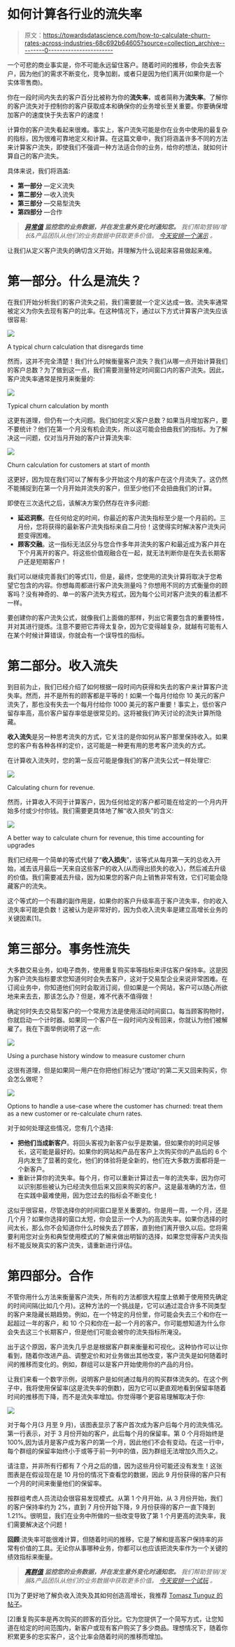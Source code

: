 # 如何计算各行业的流失率

> 原文：<https://towardsdatascience.com/how-to-calculate-churn-rates-across-industries-68c692b64605?source=collection_archive---------0----------------------->

一个可悲的商业事实是，你不可能永远留住客户。随着时间的推移，你会失去客户，因为他们的需求不断变化，竞争加剧，或者只是因为他们离开(如果你是一个实体零售商)。

你在一段时间内失去的客户百分比被称为你的**流失率**，或者简称为**流失率**。了解你的客户流失对于控制你的客户获取成本和确保你的业务增长至关重要。你要确保增加客户的速度快于失去客户的速度！

计算你的客户流失看起来很难。事实上，客户流失可能是你在业务中使用的最复杂的指标，因为很难可靠地定义和计算。在这篇文章中，我们将涵盖许多不同的方法来计算客户流失，即使我们不强调一种方法适合你的业务，给你的想法，就如何计算自己的客户流失。

具体来说，我们将涵盖:

*   **第一部分** —定义流失
*   **第二部分** —收入流失
*   **第三部分** —交易型流失
*   **第四部分** —合作

> [***异常值***](http://outlier.ai/about-outlier/) ***监控您的业务数据，并在发生意外变化时通知您。*** *我们帮助营销/增长&产品团队从他们的业务数据中获取更多价值。* [*今天安排一个演示*](http://outlier.ai/about-outlier/) *。*

让我们从定义客户流失的确切含义开始，并理解为什么说起来容易做起来难。

# 第一部分。**什么是流失？**

在我们开始分析我们的客户流失之前，我们需要就一个定义达成一致。流失率通常被定义为你失去现有客户的比率。在这种情况下，通过以下方式计算客户流失应该很容易:

![](img/3d14cdd965587ae3c1f0eac53b65cfe8.png)

A typical churn calculation that disregards time

然而，这并不完全清楚！我们什么时候衡量客户流失？我们从哪一点开始计算我们的客户总数？为了做到这一点，我们需要测量特定时间窗口内的客户流失。因此，客户流失率通常是按月来衡量的:

![](img/0fdac6b98282f302ff828d389f4b7617.png)

Typical churn calculation by month

这更有道理，但仍有一个大问题。我们如何定义客户总数？如果当月增加客户，要不要统计？他们在第一个月没有机会流失，所以这可能会扭曲我们的指标。为了解决这一问题，仅对当月开始的客户计算流失率:

![](img/1a94df1a2afe6a9cdfe085d0fb672819.png)

Churn calculation for customers at start of month

这更好，因为现在我们可以了解有多少开始这个月的客户在这个月流失了。这仍然不能捕捉到在第一个月开始并流失的客户，但至少他们不会扭曲我们的计算。

即使在三次迭代之后，该解决方案仍然存在许多问题:

*   **延迟洞察**。在任何给定的时间，你最近的客户流失指标至少是一个月前的。三月份，您将获得的最新客户流失指标来自二月份！这使得实时解决客户流失问题变得困难。
*   **顾客交融**。这一指标无法区分与您合作多年并流失的客户和最近成为客户并在下个月离开的客户。将这些价值观融合在一起，就无法判断你是在失去长期客户还是短期客户！

我们可以继续完善我们的等式[1]，但是，最终，您使用的流失计算将取决于您希望它包含的内容。你想每周都进行客户流失测量吗？你想用不同的方式衡量你的顾客吗？没有神奇的、单一的客户流失方程式，因为每个公司对客户流失的看法都不一样。

要创建你的客户流失公式，就像我们上面做的那样，列出它需要包含的重要特性，并对其进行提炼。注意不要把它弄得太复杂，因为它变得越复杂，就越有可能有人在某个时候计算错误，你就会有一个误导性的指标。

# **第二部分。收入流失**

到目前为止，我们已经介绍了如何根据一段时间内获得和失去的客户来计算客户流失率。然而，并不是所有的顾客都是平等的！如果一个每月付给你 10 美元的客户流失了，那也没有失去一个每月付给你 1000 美元的客户重要！事实上，低价客户留存率高，高价客户留存率低是很常见的。这将被我们昨天讨论的流失计算所隐藏。

**收入流失**是另一种思考流失的方式，它关注的是你如何从客户那里保持收入。如果您的客户有各种各样的定价，这可能是一种更有用的思考客户流失的方式。

在计算收入流失时，您的第一反应可能是像我们的客户流失公式一样处理它:

![](img/026c6db6c3fa125cef356687f24f188f.png)

Calculating churn for revenue.

然而，计算收入不同于计算客户，因为任何给定的客户都可能在给定的一个月内开始多付或少付你钱。我们需要更具体地了解“收入损失”的含义:

![](img/fe46c0087047304bfa618e2a7349d521.png)

A better way to calculate churn for revenue, this time accounting for upgrades

我们已经用一个简单的等式代替了“**收入损失**”，该等式从每月第一天的总收入开始，减去该月最后一天来自这些客户的收入(从而得出损失的收入)，然后减去升级的价值。我们需要减去升级，因为如果您的客户向上销售非常有效，它们可能会隐藏客户的流失。

这个等式的一个有趣的副作用是，如果你的客户升级率高于客户流失率，你的收入流失率可能是负数！这被认为是非常好的，因为负收入流失率是建立高增长业务的关键因素[1]。

# 第三部分。**事务性流失**

大多数交易业务，如电子商务，使用重复购买率等指标来评估客户保持率。这是因为客户流失指标要求您知道何时会失去客户，这对于交易型企业来说非常困难。在订阅业务中，你知道他们何时会取消订阅，但如果是一个网站，客户可以随心所欲地来来去去，那该怎么办？但是，难不代表不值得做！

确定何时失去交易型客户的一个常用方法是使用活动时间窗口。每当顾客购物时，你就启动一个计时器。如果同一个客户在一段时间内没有回来，你就认为他们被解雇了。我在下面举例说明了这一点:

![](img/49c314f41ae4f01e9b99579acc9bed6b.png)

Using a purchase history window to measure customer churn

这很有道理，但是如果同一用户在你把他们标记为“搅动”的第二天又回来购买，你会怎么做呢？

![](img/7b8f6540177a493ef9aba7591c391a08.png)

Options to handle a use-case where the customer has churned: treat them as a new customer or re-calculate churn rates.

对于如何处理这些情况，您有几个选择:

*   **把他们当成新客户**。将回头客视为新客户似乎是欺骗，但如果你的时间足够长，这可能是最好的。如果你的网站和产品在客户上次购买你的产品后的 6 个月内发生了显著的变化，他们的体验将是全新的，他们在大多数方面都将是一个新客户。
*   重新计算你的流失率。每个月，你可以重新计算过去一年的流失率，因为你可以识别那些被认为已经流失但后来又回来购买的客户。这是最准确的方法，但在实践中最难使用，因为您过去的指标会不断变化！

这似乎很容易，尽管选择你的时间窗口是至关重要的。你是用一周，一个月，还是几个月？如果你选择的窗口太短，你会显示一个人为的高流失率。如果你选择的时间太长，那么你不会知道你什么时候失去了顾客，直到他们离开很久以后。您将需要利用您对业务和典型使用模式的了解来做出明智的选择，如果您觉得客户流失指标不能反映真实的客户流失，请重新进行评估。

# 第四部分。合作

不管你用什么方法来衡量客户流失，所有的方法都很大程度上依赖于使用预先确定的时间间隔(比如几个月)。这种方法的一个挑战是，它可以通过混合许多不同类型的客户来隐藏长期趋势。例如，在一个特定的月份里，你可能会失去三个和你在一起超过一年的客户，和 10 个只和你在一起一个月的客户。你可能想知道为什么你会失去这三个长期客户，但是他们可能会被你的流失指标所淹没。

出于这个原因，客户流失几乎总是根据客户群来衡量和可视化。这种协作可以让你看到，随着你改进产品、调整定价和对业务做出其他改变，客户流失是如何随着时间的推移而变化的。例如，群组可以是客户开始使用你的产品的月份。

让我们来看一个数字示例，说明客户是如何通过每月的购买群体流失的。在这个例子中，我将使用保留率(这是流失率的倒数)，因为它可以更直观地看到保留率随着时间的推移而下降，而不是流失率增加。你觉得哪个更容易理解取决于你:

![](img/e0da6373fcde6f28f9e39156e752b37c.png)

对于每个月(3 月至 9 月)，该图表显示了客户首次成为客户后每个月的流失情况。第一行表示，对于 3 月份开始的客户，此后每个月的保留率。第 0 个月将始终是 100%,因为该月是客户成为客户的第一个月，因此他们不会有变动。在这一行中，每个群组的保留率始终小于或等于前一列中的值，因为群组无法增加久而久之。

请注意，并非所有行都有 7 个月之后的值，因为这些月份可能还没有发生！这张图表是在假设现在是 10 月份的情况下查看您的数据，因此 9 月份获得的客户只有一个月的时间来衡量他们的保留率。

按群组考虑人员流动会很容易发现模式。从第 1 个月开始，从 3 月份开始，我们的客户保持率约为 2%，直到 7 月份开始下降，9 月份获得的客户一直下降到 1.21%。很明显，我们在业务中所做的一些改变导致了第 1 个月更高的流失率，我们需要解决这个问题！

**回顾**:流失率可能很难计算，但随着时间的推移，它是了解和提高客户保持率的非常有价值的工具。无论你从事哪种业务，你都可以也应该把流失率作为一个关键的绩效指标来衡量。

> [***离群值***](http://outlier.ai/about-outlier/) ***监控您的业务数据，并在发生意外变化时通知您。*** *我们帮助营销/发展&产品团队从他们的业务数据中获取更多价值。* [*今天安排一个试玩*](http://outlier.ai/about-outlier/) *。*

[1]为了更好地了解负收入流失及其如何创造高增长，我推荐 [Tomasz Tunguz 的帖子](http://tomtunguz.com/negative-churn/)。

[2]重复购买率是再次购买的顾客的百分比。它为您提供了一个简写方式，让您知道在给定的时间范围内，新客户或现有客户购买了多少商品。理想情况下，随着你积累更多的忠实客户，这个比率会随着时间的推移而增加。